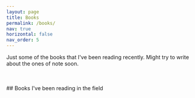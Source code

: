 ```yaml
---
layout: page
title: Books
permalink: /books/
nav: true
horizontal: false
nav_order: 5
---
```



Just some of the books that I've been reading recently. Might try to write about the ones of note soon. 
<br>
<br>

<div style="text-align: justify">
</div>
<br>
## Books I've been reading in the field 
<br>
<br>